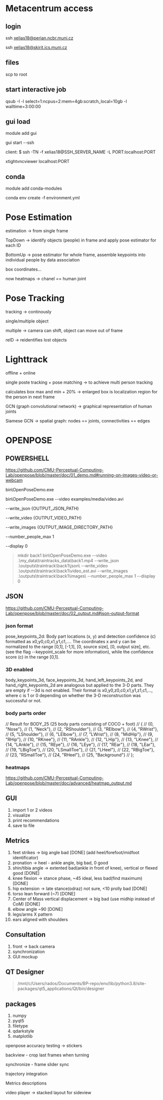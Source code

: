 # Metacentrum access

## login
ssh xelias18@perian.ncbr.muni.cz

ssh xelias18@skirit.ics.muni.cz

## files
scp to root

## start interactive job
qsub -I -l select=1:ncpus=2:mem=4gb:scratch_local=10gb -l walltime=3:00:00

## gui load
module add gui

gui start --ssh

client:
$ ssh -TN -f xelias18@SSH_SERVER_NAME -L PORT:localhost:PORT 

xtightvncviewer localhost:PORT

## conda
module add conda-modules

conda env create -f environment.yml


# Pose Estimation
estimation -> from single frame 

TopDown -> identify objects (people) in frame and apply pose estimator for each ID

BottomUp -> pose estimator for whole frame, assemble keypoints into individual people by data association

box coordinates...

now heatmaps -> chanel == human joint

# Pose Tracking
tracking -> continously

single/multiple object

multiple -> camera can shift, object can move out of frame

reID -> reidentifies lost objects


# Lighttrack
offline + online

single poste tracking + pose matching -> to achieve multi person tracking

calculates box max and min + 20% -> enlarged box is localization region for the person in next frame

GCN (graph convolutional network) -> graphical representation of human joints

Siamese GCN -> spatial graph:
nodes == joints, connectivities == edges


# OPENPOSE

## POWERSHELL

https://github.com/CMU-Perceptual-Computing-Lab/openpose/blob/master/doc/01_demo.md#running-on-images-video-or-webcam

bin\OpenPoseDemo.exe 

bin\OpenPoseDemo.exe --video examples/media/video.avi

--write_json {OUTPUT_JSON_PATH}

--write_video {OUTPUT_VIDEO_PATH}

--write_images {OUTPUT_IMAGE_DIRECTORY_PATH}

--number_people_max 1

--display 0

> mkdir back1
> bin\OpenPoseDemo.exe --video .\my_data\traintracks_data\back1.mp4 --write_json .\outputs\traintrack\back1\json\ --write_video .\outputs\traintrack\back1\video_est.avi --write_images .\outputs\traintrack\back1\images\ --number_people_max 1 --display 0

## JSON

https://github.com/CMU-Perceptual-Computing-Lab/openpose/blob/master/doc/02_output.md#json-output-format

### json format

pose_keypoints_2d: Body part locations (x, y) and detection confidence (c) formatted as x0,y0,c0,x1,y1,c1,.... The coordinates x and y can be normalized to the range [0,1], [-1,1], [0, source size], [0, output size], etc. (see the flag --keypoint_scale for more information), while the confidence score (c) in the range [0,1].

### 3D enabled

body_keypoints_3d, face_keypoints_3d, hand_left_keypoints_2d, and hand_right_keypoints_2d are analogous but applied to the 3-D parts. They are empty if --3d is not enabled. Their format is x0,y0,z0,c0,x1,y1,z1,c1,..., where c is 1 or 0 depending on whether the 3-D reconstruction was successful or not.

### body parts order

// Result for BODY_25 (25 body parts consisting of COCO + foot)
// {
//     {0,  "Nose"},
//     {1,  "Neck"},
//     {2,  "RShoulder"},
//     {3,  "RElbow"},
//     {4,  "RWrist"},
//     {5,  "LShoulder"},
//     {6,  "LElbow"},
//     {7,  "LWrist"},
//     {8,  "MidHip"},
//     {9,  "RHip"},
//     {10, "RKnee"},
//     {11, "RAnkle"},
//     {12, "LHip"},
//     {13, "LKnee"},
//     {14, "LAnkle"},
//     {15, "REye"},
//     {16, "LEye"},
//     {17, "REar"},
//     {18, "LEar"},
//     {19, "LBigToe"},
//     {20, "LSmallToe"},
//     {21, "LHeel"},
//     {22, "RBigToe"},
//     {23, "RSmallToe"},
//     {24, "RHeel"},
//     {25, "Background"}
// };

### heatmaps

https://github.com/CMU-Perceptual-Computing-Lab/openpose/blob/master/doc/advanced/heatmap_output.md

## GUI
1. import 1 or 2 videos
2. visualize
3. print recommendations
4. save to file

## Metrics
1. feet strikes -> big angle bad [DONE] (add heel/forefoot/midfoot identificator)
2. pronation -> heel - ankle angle, big bad, 0 good
3. shin/tibia angle -> extented bad(ankle in front of knee), vertical or flexed good  [DONE]
4. knee flexion -> stance phase, ~45 ideal, less bad(find maximum) [DONE]
5. hip extension -> late stance(odraz) not sure, <10 prolly bad [DONE]
6. torso lean forward (~7) [DONE]
7. Center of Mass vertical displacement -> big bad (use midhip instead of CoM) [DONE]
8. elbow angle ~90 [DONE]
9. legs/arms X pattern
10. ears aligned with shoulders

## Consultation
1. front -> back camera
2. synchronization
3. GUI mockup

## QT Designer
> /mnt/c/Users/rados/Documents/BP-repo/env/lib/python3.8/site-packages/qt5_applications/Qt/bin/designer

## packages
1. numpy
2. pyqt5
3. filetype
4. qdarkstyle
5. matplotlib


openpose accuracy testing -> stickers

backview - crop last frames when turning

synchronize - frame slider sync

trajectory integration

Metrics descriptions

video player -> stacked layout for sideview
